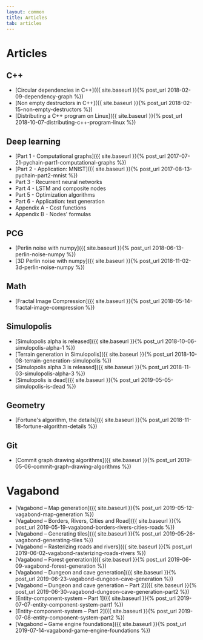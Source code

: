 ```yaml
---
layout: common
title: Articles
tab: articles
---
```

# Articles

## C++

* [Circular dependencies in C++]({{ site.baseurl }}{% post_url 2018-02-09-dependency-graph %})
* [Non empty destructors in C++]({{ site.baseurl }}{% post_url 2018-02-15-non-empty-destructors %})
* [Distributing a C++ program on Linux]({{ site.baseurl }}{% post_url 2018-10-07-distributing-c++-program-linux %})

## Deep learning

* [Part 1 - Computational graphs]({{ site.baseurl }}{% post_url 2017-07-21-pychain-part1-computational-graphs %})
* [Part 2 - Application: MNIST]({{ site.baseurl }}{% post_url 2017-08-13-pychain-part2-mnist %})
* Part 3 - Recurrent neural networks
* Part 4 - LSTM and composite nodes
* Part 5 - Optimization algorithms
* Part 6 - Application: text generation
* Appendix A - Cost functions
* Appendix B - Nodes' formulas

## PCG

* [Perlin noise with numpy]({{ site.baseurl }}{% post_url 2018-06-13-perlin-noise-numpy %})
* [3D Perlin noise with numpy]({{ site.baseurl }}{% post_url 2018-11-02-3d-perlin-noise-numpy %})

## Math

* [Fractal Image Compression]({{ site.baseurl }}{% post_url 2018-05-14-fractal-image-compression %})

## Simulopolis

* [Simulopolis alpha is released]({{ site.baseurl }}{% post_url 2018-10-06-simulopolis-alpha-1 %})
* [Terrain generation in Simulopolis]({{ site.baseurl }}{% post_url 2018-10-08-terrain-generation-simulopolis %})
* [Simulopolis alpha 3 is released]({{ site.baseurl }}{% post_url 2018-11-03-simulopolis-alpha-3 %})
* [Simulopolis is dead]({{ site.baseurl }}{% post_url 2019-05-05-simulopolis-is-dead %})

## Geometry

* [Fortune's algorithm, the details]({{ site.baseurl }}{% post_url 2018-11-18-fortune-algorithm-details %})

## Git

* [Commit graph drawing algorithms]({{ site.baseurl }}{% post_url 2019-05-06-commit-graph-drawing-algorithms %})

# Vagabond

* [Vagabond &#8211; Map generation]({{ site.baseurl }}{% post_url 2019-05-12-vagabond-map-generation %})
* [Vagabond &#8211; Borders, Rivers, Cities and Road]({{ site.baseurl }}{% post_url 2019-05-19-vagabond-borders-rivers-cities-roads %})
* [Vagabond &#8211; Generating tiles]({{ site.baseurl }}{% post_url 2019-05-26-vagabond-generating-tiles %})
* [Vagabond &#8211; Rasterizing roads and rivers]({{ site.baseurl }}{% post_url 2019-06-02-vagabond-rasterizing-roads-rivers %})
* [Vagabond &#8211; Forest generation]({{ site.baseurl }}{% post_url 2019-06-09-vagabond-forest-generation %})
* [Vagabond &#8211; Dungeon and cave generation]({{ site.baseurl }}{% post_url 2019-06-23-vagabond-dungeon-cave-generation %})
* [Vagabond &#8211; Dungeon and cave generation &#8211; Part 2]({{ site.baseurl }}{% post_url 2019-06-30-vagabond-dungeon-cave-generation-part2 %})
* [Entity-component-system &#8211; Part 1]({{ site.baseurl }}{% post_url 2019-07-07-entity-component-system-part1 %})
* [Entity-component-system &#8211; Part 2]({{ site.baseurl }}{% post_url 2019-07-08-entity-component-system-part2 %})
* [Vagabond &#8211; Game engine foundations]({{ site.baseurl }}{% post_url 2019-07-14-vagabond-game-engine-foundations %})